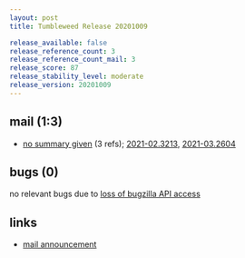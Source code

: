 ```yaml
---
layout: post
title: Tumbleweed Release 20201009

release_available: false
release_reference_count: 3
release_reference_count_mail: 3
release_score: 87
release_stability_level: moderate
release_version: 20201009
---
```


## mail (1:3)

- [no summary given](https://github.com/boombatower/tumbleweed-review/issues/10) (3 refs); [2021-02.3213](https://github.com/boombatower/tumbleweed-review/issues/10), [2021-03.2604](https://github.com/boombatower/tumbleweed-review/issues/10)

## bugs (0)

<!--more-->

no relevant bugs due to [loss of bugzilla API access](https://bugzilla.opensuse.org/show_bug.cgi?id=1157722)



## links

- [mail announcement](https://github.com/boombatower/tumbleweed-review/issues/10)
